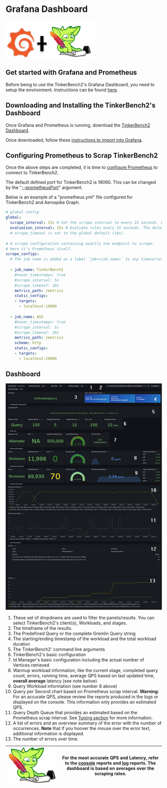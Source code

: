 # Grafana Dashboard

![Grafana-Gremlin](./media/Grafana-Gremlin.png)

## Get started with Grafana and Prometheus

Before being to use the TinkerBench2's Grafana Dashboard, you need to setup the environment. Instructions can be found [here](https://grafana.com/docs/grafana/latest/getting-started/get-started-grafana-prometheus/#get-started-with-grafana-and-prometheus).

## Downloading and Installing the TinkerBench2's Dashboard

Once Grafana and Prometheus is running, download the [TinkerBench2 Dashboard](../Aerospike%20Tinker%20Bench%202.json).

Once downloaded, follow these [instructions to import into Grafana](https://grafana.com/docs/grafana/latest/dashboards/build-dashboards/import-dashboards/).

## Configuring Prometheus to Scrap TinkerBench2

Once the above steps are completed, it is time to [configure Prometheus](https://prometheus.io/docs/prometheus/latest/configuration/configuration/) to connect to TinkerBench2.

The default defined port for TinkerBench2 is 19090. This can be changed by the "[--prometheusPort](./understanding_command_line_interface.md)" argument.

Below is an example of a "prometheus.yml" file configured for TinkerBench2 and Aerospike Graph.

```yml
# global config
global:
  scrape_interval: 15s # Set the scrape interval to every 15 seconds. Default is every 1 minute.
  evaluation_interval: 15s # Evaluate rules every 15 seconds. The default is every 1 minute.
  # scrape_timeout is set to the global default (10s).

# A scrape configuration containing exactly one endpoint to scrape:
# Here it's Prometheus itself.
scrape_configs:
  # The job name is added as a label `job=<job_name>` to any timeseries scraped from this config.

  - job_name: TinkerBench2
    #honor_timestamps: true
    #scrape_interval: 5s
    #scrape_timeout: 10s
    metrics_path: /metrics
    static_configs:
    - targets:
      - localhost:19090

  - job_name: AGS
    #honor_timestamps: true
    #scrape_interval: 5s
    #scrape_timeout: 10s
    metrics_path: /metrics
    scheme: http
    static_configs:
    - targets:
      - localhost:29090
```

## Dashboard

![dashboard](./media/GrafanaDashboard.png)

1. These set of dropdowns are used to filter the panels/results. You can select TinkerBench2's client(s), Workloads, and stages.
2. The timeframe of the results.
3. The Predefined Query or the complete Gremlin Query string
4. The starting/ending timestamp of the workload and the total workload duration
5. The TinkerBench2' command line arguments
6. TinkerBench2's basic configuration
7. Id Manager's basic configuration including the actual number of Vertices retrieved
8. Warmup workload information, like the current stage, completed query count, errors, running time, average QPS based on last updated time, **overall average** latency (see note below)
9. Query Workload information (see number 8 above)
10. Query per Second chart based on Prometheus scrap interval.
**Warning**:  For an accurate QPS, please review the reports produced in the logs or displayed on the console. This information only provides an estimated QPS.
11. Query Depth Queue that provides an estimated based on the Prometheus scrap interval. See [Tuning section](./tuning.md) for more information.
12. A list of errors and an overview summary of the error with the number of occurrences.
**Note** that if you hoover the mouse over the error text, additional information is displayed.
13. The number of errors over time.

| ![image](media/gremlin-apache.png) | For the most accurate QPS and Latency, refer to the [console](./understanding_output.md#understanding-output) reports and [log](./understanding_output.md#logging) reports. The dashboard is based on averages over the scraping rates. |
|------------------------------------------------------------------------------------------------------|----------------------------------------------------------------------------------------------------------------------------------------------------------------------------------------------------------------------------------------------------------------------------------------------------------------------------------|
